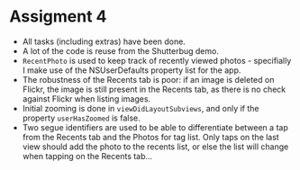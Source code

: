 # Assigment 4

* All tasks (including extras) have been done.
* A lot of the code is reuse from the Shutterbug demo.
* `RecentPhoto` is used to keep track of recently viewed photos - specifially I make use of the NSUserDefaults property list for the app.
* The robustness of the Recents tab is poor: if an image is deleted on Flickr, the image is still present in the Recents tab, as there is no check against Flickr when listing images.
* Initial zooming is done in `viewDidLayoutSubviews`, and only if the property `userHasZoomed` is false.
* Two segue identifiers are used to be able to differentiate between a tap from the Recents tab and the Photos for tag list. Only taps on the last view should add the photo to the recents list, or else the list will change when tapping on the Recents tab...